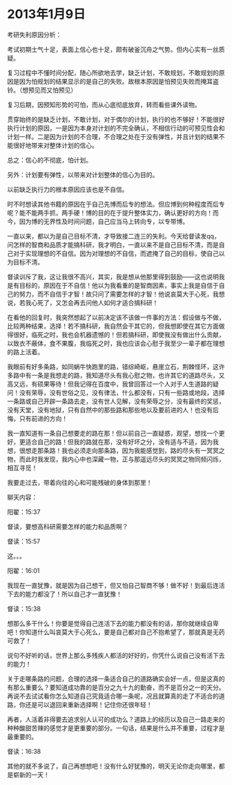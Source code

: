 # 2013年1月9日

考研失利原因分析：

考试初期士气十足，表面上信心也十足，颇有破釜沉舟之气势。但内心实有一丝质疑。

复习过程中不懂时间分配，随心所欲地去学，缺乏计划，不敢规划，不敢规划的原因是因为怕规划的结果显示的是自己的失败。故根本原因是怕预见失败而掩耳盗铃。（想预见而又怕预见）

复习后期，因预知形势的可怕，而从心底彻底放弃，转而看些课外读物。

贯穿始终的是缺乏计划，不敢计划，对于偶尔的计划，执行的也不够好！不能很好执行计划的原因，一是因为本身对计划的不完全确认，不相信行动的可预见性会和计划一样。二是因为计划的不合理，不合理之处在于没有弹性，并且计划的结果不能很好地带来对整体计划的信心。

总之：信心的不彻底，怕计划。

另外：计划要有弹性，以带来对计划整体的信心为目的。

以前缺乏执行力的根本原因应该也是不自信。

时不时想读其他书籍的原因在于自己先博而后专的想法。但应博到何种程度而后专呢？能不能两手抓，两手硬！博的目的在于提升整体实力，确认更好的方向！而今，因为博的无界性及时间问题，自己应当马上转向专，以专带博。

一直以来，都以为是自己目标不清，才导致接二连三的失利。今天给督读发qq，问怎样的智商和品质才能搞科研，我才明白，一直以来不是自己目标不清，而是自己对于实现理想的不自信。因为对理想的不自信，而遮掩了自己的目标，使自己以为目标不清。

督读训斥了我，这让我很不高兴，其实，我是想从他那里得到鼓励——这也说明我是有目标的，原因在于不自信！他以为我看重的是智商因素，事实上我是自信于自己的努力，而不自信于才智！故只问了需要怎样的才智！他说哀莫大于心死，我想说，若我心死了，又怎会再去问他人如何才适合搞科研！

在看他的回复时，我突然想起了以前决定该不该做一件事的方法：假设做与不做，比较两种结果，选择！若不搞科研，我自然会干其它的，但我想即使在其它方面做得很好，临死之时，我也会机器遗憾的！但若搞科研，即使我没有做出什么贡献，以致衣不蔽体，食不果腹，我临死之时，我也应该会心慰于我至少一辈子都在理想的路上活着。

我眼前有好多条路，如同蜗牛快跑里的路，错综崎岖，悬崖立石，荆棘怪环，这许多路中有一条是我想走的路，我知道尽头有我心慰之物，也许其它的道路尽头，又高又远，有硕果等待！但我记得在百度中，我曾回答过一个人对于人生道路的疑问！没有荣辱，没有世俗之见，没有律法，什么都没有，只有一些路或地段，选择一条路或自己开辟一条路去走，没有世人见解，没有荣辱之分，没有最终的奖惩，没有天堂，没有地狱，只有自然中的那些路和那些地以及要前进的人！也没有后悔，只有前进的方向！

我一直知道有一条自己想要走的路在那！但以前自己一直疑惑，观望，想找一个更好，更适合自己的路！但我的路就在那，没有好坏之分，没有适与不适，因为我想，很想走那条路！我也必须走向那条路，因为我能感觉到，路的尽头有一冥冥之物，而此时我发现，我内心中也深藏一物，正与那遥远尽头的冥冥之物同频闪烁，相互寻觅！

我要走过去，带着向往的心和可能残破的身体到那里！



聊天内容：

阳翟：15:37

  督读，要想高科研需要怎样的能力和品质啊？

督读：15:57

  这。。。

阳翟：16:01

  我现在一直犹豫，就是因为自己想干，但又怕自己智商不够！做不好！到最后连活下去的能力都没了！所以自己才一直犹豫！

督读：15:38

  想那么多干什么！你要是觉得自己连活下去的能力都没有的话，那你就继续自卑吧！你知道什么叫哀莫大于心死么，要是自己都对自己不抱希望了，那就真是无药可救了！

说句不好听的话，世界上那么多残疾人都活的好好的，你凭什么说自己没有活下去的能力！

关于走哪条路的问题，合理的选择一条适合自己的道路确实会好一点，但是这真的有那么重要么？要知道成功靠的是百分之九十九的勤奋，而不是百分之一的天分。再说不去试试看你怎么知道自己究竟适合哪一条呢，况且就算真的走了不适合的道路，你还是可以退回来重新选择啊！记住你还很年轻！

再者，人活着非得要去追求别人认可的成功么？道路上的经历以及自己一路走来的种种酸甜苦辣的感觉才是更重要的部分。一句话，结果是什么并不重要，过程才是最重要的。

督读：16:38

  其他的就不多说了，自己再想想吧！没有什么好犹豫的，明天无论你走向哪里，都是崭新的一天！

